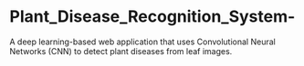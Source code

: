 # Plant_Disease_Recognition_System-
A deep learning-based web application that uses Convolutional Neural Networks (CNN) to detect plant diseases from leaf images.
